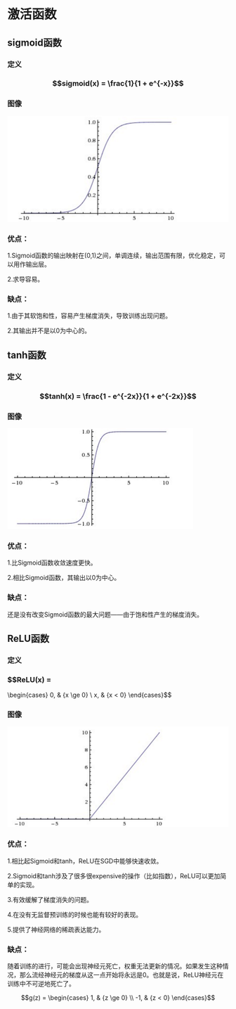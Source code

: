 # 激活函数

## sigmoid函数

### 定义

### $$sigmoid(x) = \frac{1}{1 + e^{-x}}$$

### 图像

![](/deeplearning/assets/2-1.png)

### 优点：

1.Sigmoid函数的输出映射在\(0,1\)之间，单调连续，输出范围有限，优化稳定，可以用作输出层。

2.求导容易。

### 缺点：

1.由于其软饱和性，容易产生梯度消失，导致训练出现问题。

2.其输出并不是以0为中心的。

## tanh函数

### 定义

### $$tanh(x) = \frac{1 - e^{-2x}}{1 + e^{-2x}}$$

### 图像

![](/deeplearning/assets/2-2.png)

### 优点：

1.比Sigmoid函数收敛速度更快。

2.相比Sigmoid函数，其输出以0为中心。

### 缺点：

还是没有改变Sigmoid函数的最大问题——由于饱和性产生的梯度消失。

## ReLU函数

### 定义

### $$ReLU(x) = 
\begin{cases}
0, & {x \ge 0} \\
x, & {x < 0}
\end{cases}$$

### 图像

![](/deeplearning/assets/2-3.png)

### 优点：

1.相比起Sigmoid和tanh，ReLU在SGD中能够快速收敛。

2.Sigmoid和tanh涉及了很多很expensive的操作（比如指数），ReLU可以更加简单的实现。

3.有效缓解了梯度消失的问题。

4.在没有无监督预训练的时候也能有较好的表现。

5.提供了神经网络的稀疏表达能力。

### 缺点：

随着训练的进行，可能会出现神经元死亡，权重无法更新的情况。如果发生这种情况，那么流经神经元的梯度从这一点开始将永远是0。也就是说，ReLU神经元在训练中不可逆地死亡了。

$$g(z) = 
\begin{cases}
1, & {z \ge 0} \\
-1, & {z < 0}
\end{cases}$$

